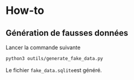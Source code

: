 # How-to


## Génération de fausses données

Lancer la commande suivante 
```bash
python3 outils/generate_fake_data.py
```

Le fichier `fake_data.sqlite`est généré.